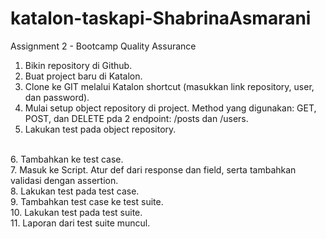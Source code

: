 # katalon-taskapi-ShabrinaAsmarani
Assignment 2 - Bootcamp Quality Assurance
<br/> 
1. Bikin repository di Github.
2. Buat project baru di Katalon. 
3. Clone ke GIT melalui Katalon shortcut (masukkan link repository, user, dan password).
4. Mulai setup object repository di project. Method yang digunakan: GET, POST, dan DELETE pda 2 endpoint: /posts dan /users.
5. Lakukan test pada object repository. 
<br/> 
6. Tambahkan ke test case.
<br/> 
7. Masuk ke Script. Atur def dari response dan field, serta tambahkan validasi dengan assertion.
<br/> 
8. Lakukan test pada test case.
<br/> 
9. Tambahkan test case ke test suite.
<br/> 
10. Lakukan test pada test suite.
<br/> 
11. Laporan dari test suite muncul.
